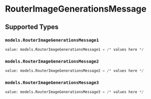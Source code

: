 # RouterImageGenerationsMessage


## Supported Types

### `models.RouterImageGenerationsMessage1`

```python
value: models.RouterImageGenerationsMessage1 = /* values here */
```

### `models.RouterImageGenerationsMessage2`

```python
value: models.RouterImageGenerationsMessage2 = /* values here */
```

### `models.RouterImageGenerationsMessage3`

```python
value: models.RouterImageGenerationsMessage3 = /* values here */
```

